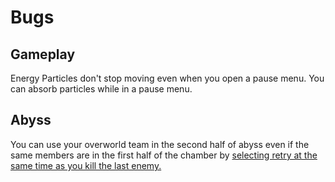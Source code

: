 # Bugs

## Gameplay

Energy Particles don't stop moving even when you open a pause menu. You can absorb particles while in a pause menu.

## Abyss

You can use your overworld team in the second half of abyss even if the same members are in the first half of the chamber by [selecting retry at the same time as you kill the last enemy.](https://www.youtube.com/watch?v=XW_TDsyFkPA)

